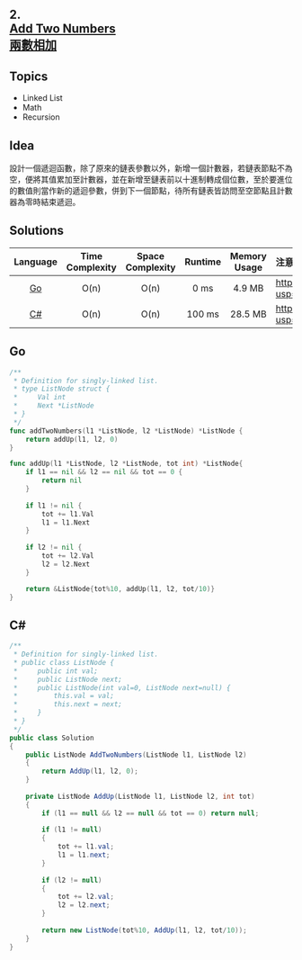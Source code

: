 ##  **2.<br/>[Add Two Numbers](https://leetcode.com/problems/add-two-numbers/)<br/>[兩數相加](https://leetcode-cn.com/problems/add-two-numbers/)**
  
## **Topics**
* Linked List
* Math
* Recursion

## **Idea**
設計一個遞迴函數，除了原來的鏈表參數以外，新增一個計數器，若鏈表節點不為空，便將其值累加至計數器，並在新增至鏈表前以十進制轉成個位數，至於要進位的數值則當作新的遞迴參數，併到下一個節點，待所有鏈表皆訪問至空節點且計數器為零時結束遞迴。

## **Solutions**
| Language | Time Complexity | Space Complexity | Runtime | Memory Usage | 注意：Runtime和Memory Usage的數值皆來自LeetCode提供的效能測試，僅供參考。 |
| :--: | :--: | :--: | :--: | :--: | :-- |
| [Go]() | O(n) | O(n) | 0 ms | 4.9 MB | https://drive.google.com/file/d/1RvAl3evA5NYSmVrGOdZSmNk0B2MEcUKA/view?usp=sharing |
| [C#]() | O(n) | O(n) | 100 ms | 28.5 MB | https://drive.google.com/file/d/1nRdFrUYRTFsKRBrY6MH5hBmBY9rLGSad/view?usp=sharing |

## **Go**
```Go
/**
 * Definition for singly-linked list.
 * type ListNode struct {
 *     Val int
 *     Next *ListNode
 * }
 */
func addTwoNumbers(l1 *ListNode, l2 *ListNode) *ListNode {
    return addUp(l1, l2, 0)
}

func addUp(l1 *ListNode, l2 *ListNode, tot int) *ListNode{
    if l1 == nil && l2 == nil && tot == 0 {
        return nil
    }
    
    if l1 != nil {
        tot += l1.Val
        l1 = l1.Next
    }
    
    if l2 != nil {
        tot += l2.Val
        l2 = l2.Next
    }

    return &ListNode{tot%10, addUp(l1, l2, tot/10)}
}
```

## **C#**
```csharp
/**
 * Definition for singly-linked list.
 * public class ListNode {
 *     public int val;
 *     public ListNode next;
 *     public ListNode(int val=0, ListNode next=null) {
 *         this.val = val;
 *         this.next = next;
 *     }
 * }
 */
public class Solution 
{
    public ListNode AddTwoNumbers(ListNode l1, ListNode l2) 
    {
        return AddUp(l1, l2, 0);
    }
    
    private ListNode AddUp(ListNode l1, ListNode l2, int tot)
    {
        if (l1 == null && l2 == null && tot == 0) return null;
        
        if (l1 != null)
        {
            tot += l1.val;
            l1 = l1.next;
        }
        
        if (l2 != null)
        {
            tot += l2.val;
            l2 = l2.next;
        }
        
        return new ListNode(tot%10, AddUp(l1, l2, tot/10));
    }
}
```